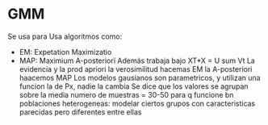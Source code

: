 # GMM

Se usa para
Usa algoritmos como:
  - EM: Expetation Maximizatio
  - MAP: Maximium A-posteriorï
Además trabaja bajo XT*X = U sum Vt
La evidencia y la prod apriori
la verosimilitud hacemas EM
la A-posteriori haacemos MAP
Los modelos gausianos son parametricos, y utilizan una funcion la de Px, nadie la cambia
Se dice que los valores se agrupan sobre la media
numero de muestras = 30-50 para q funcione bn
poblaciones heterogeneas: modelar ciertos grupos con caracteristicas parecidas pero diferentes entre ellas
